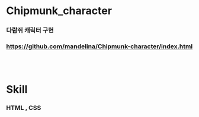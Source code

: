 # Chipmunk_character

### 다람쥐 캐릭터 구현
### https://github.com/mandelina/Chipmunk-character/index.html

<br>
<br>

# Skill
### HTML , CSS
